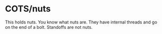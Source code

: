 # COTS/nuts
This holds nuts. You know what nuts are.
They have internal threads and go on the end of a bolt.
Standoffs are not nuts.
